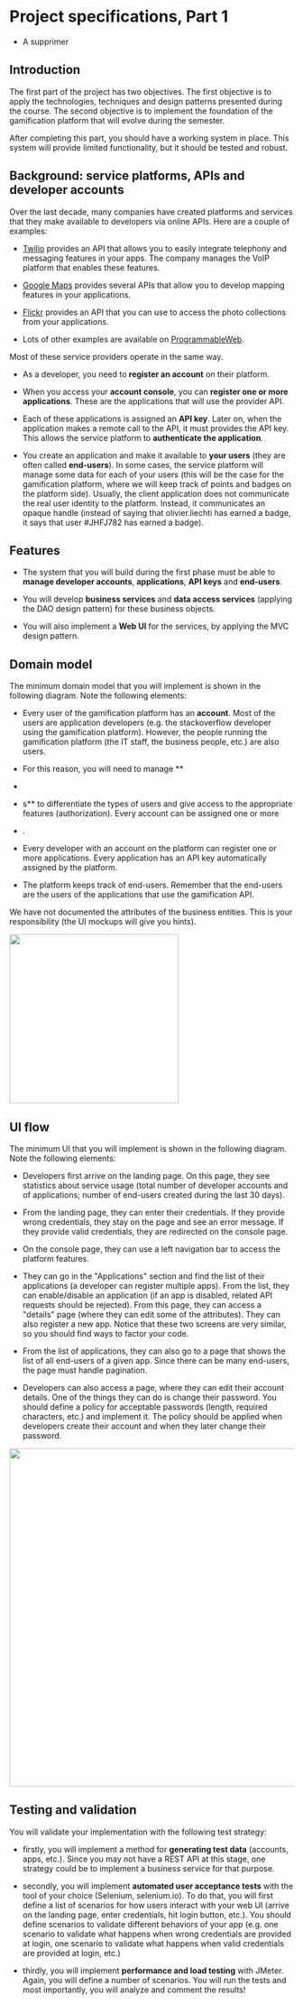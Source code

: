 # Project specifications, Part 1

* A supprimer
## Introduction

The first part of the project has two objectives. The first objective is to apply the technologies, techniques and design patterns presented during the course. The second objective is to implement the foundation of the gamification platform that will evolve during the semester.

After completing this part, you should have a working system in place. This system will provide limited functionality, but it should be tested and robust.


## Background: service platforms, APIs and developer accounts

Over the last decade, many companies have created platforms and services that they make available to developers via online APIs. Here are a couple of examples:

* [Twilio](https://www.twilio.com/) provides an API that allows you to easily integrate telephony and messaging features in your apps. The company manages the VoIP platform that enables these features.

* [Google Maps](https://developers.google.com/maps/) provides several APIs that allow you to develop mapping features in your applications.

* [Flickr](http://www.flickr.com/services/api/) provides an API that you can use to access the photo collections from your applications.

* Lots of other examples are available on [ProgrammableWeb](http://www.programmableweb.com/apis).

Most of these service providers operate in the same way. 

* As a developer, you need to **register an account** on their platform. 

* When you access your **account console**, you can **register one or more applications**. These are the applications that will use the provider API. 

* Each of these applications is assigned an **API key**. Later on, when the application makes a remote call to the API, it must provides the API key. This allows the service platform to **authenticate the application**.

* You create an application and make it available to **your users** (they are often called **end-users**). In some cases, the service platform will manage some data for each of your users (this will be the case for the gamification platform, where we will keep track of points and badges on the platform side). Usually, the client application does not communicate the real user identity to the platform. Instead, it communicates an opaque handle (instead of saying that olivier.liechti has earned a badge, it says that user #JHFJ782 has earned a badge).


## Features

* The system that you will build during the first phase must be able to **manage developer accounts**, **applications**, **API keys** and **end-users**.

* You will develop **business services** and **data access services** (applying the DAO design pattern) for these business objects.

* You will also implement a **Web UI** for the services, by applying the MVC design pattern.





## Domain model

The minimum domain model that you will implement is shown in the following diagram. Note the following elements:

* Every user of the gamification platform has an **account**. Most of the users are application developers (e.g. the stackoverflow developer using the gamification platform). However, the people running the gamification platform (the IT staff, the business people, etc.) are also users.

* For this reason, you will need to manage **
* 
* s** to differentiate the types of users and give access to the appropriate features (authorization). Every account can be assigned one or more 
* .

* Every developer with an account on the platform can register one or more applications. Every application has an API key automatically assigned by the platform.

* The platform keeps track of end-users. Remember that the end-users are the users of the applications that use the gamification API.

We have not documented the attributes of the business entities. This is your responsibility (the UI mockups will give you hints).


<img src="../diagrams/part1-domainModel.png" style="width:300">


## UI flow

The minimum UI that you will implement is shown in the following diagram. Note the following elements:

* Developers first arrive on the landing page. On this page, they see statistics about service usage (total number of developer accounts and of applications; number of end-users created during the last 30 days).

* From the landing page, they can enter their credentials. If they provide wrong credentials, they stay on the page and see an error message. If they provide valid credentials, they are redirected on the console page.

* On the console page, they can use a left navigation bar to access the platform features.

* They can go in the "Applications" section and find the list of their applications (a developer can register multiple apps). From the list, they can enable/disable an application (if an app is disabled, related API requests should be rejected). From this page, they can access a "details" page (where they can edit some of the attributes). They can also register a new app. Notice that these two screens are very similar, so you should find ways to factor your code.

* From the list of applications, they can also go to a page that shows the list of all end-users of a given app. Since there can be many end-users, the page must handle pagination.

* Developers can also access a page, where they can edit their account details. One of the things they can do is change their password. You should define a policy for acceptable passwords (length, required characters, etc.) and implement it. The policy should be applied when developers create their account and when they later change their password.

<img src="../diagrams/part1-UI.png" style="width:600">

## Testing and validation

You will validate your implementation with the following test strategy:

* firstly, you will implement a method for **generating test data** (accounts, apps, etc.). Since you may not have a REST API at this stage, one strategy could be to implement a business service for that purpose.

* secondly, you will implement **automated user acceptance tests** with the tool of your choice (Selenium, selenium.io). To do that, you will first define a list of scenarios for how users interact with your web UI (arrive on the landing page, enter credentials, hit login button, etc.). You should define scenarios to validate different behaviors of your app (e.g. one scenario to validate what happens when wrong credentials are provided at login, one scenario to validate what happens when valid credentials are provided at login, etc.)

* thirdly, you will implement **performance and load testing** with JMeter. Again, you will define a number of scenarios. You will run the tests and most importantly, you will analyze and comment the results!



